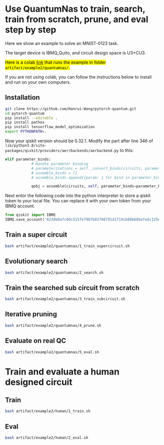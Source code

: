 # Use QuantumNas to train, search, train from scratch, prune, and eval step by step

Here we show an example to solve an MNIST-0123 task.

The target device is IBMQ_Quito, and circuit design space is U3+CU3. 

<mark>Here is a colab [link](https://colab.research.google.com/drive/1ROSiS2WlopY84LB6sFAViiZ-W-Mlyy_8?usp=sharing) that runs the example in folder `artifact/example2/quantumnas/`.</mark>

If you are not using colab, you can follow the instructions below to install and run on your own computers.

## Installation
```bash
git clone https://github.com/Hanrui-Wang/pytorch-quantum.git
cd pytorch-quantum
pip install --editable .
pip install pathos
pip install tensorflow_model_optimization
export PYTHONPATH=.
```

Now your qiskit version should be 0.32.1. Modify the part after line 346 of `lib/python3.8/site-packages/qiskit/providers/aer/backends/aerbackend.py` to this:
```python
elif parameter_binds:
            # Handle parameter binding
            # parameterizations = self._convert_binds(circuits, parameter_binds)
            # assemble_binds = []
            # assemble_binds.append({param: 1 for bind in parameter_binds for param in bind})

            qobj = assemble(circuits, self, parameter_binds=parameter_binds)
```

Next entor the following code into the python interpreter to store a qiskit token to your local file. You can replace it with your own token from your IBMQ account.
```python
from qiskit import IBMQ
IBMQ.save_account('0238b0afc0dc515fe7987b02706791d1719cb89b68befedc125eded0607e6e9e9f26d3eed482f66fdc45fdfceca3aab2edb9519d96b39e9c78040194b86e7858', overwrite=True)
```

## Train a super circuit
```bash
bash artifact/example2/quantumnas/1_train_supercircuit.sh
```

## Evolutionary search
```bash
bash artifact/example2/quantumnas/2_search.sh
```

## Train the searched sub circuit from scratch
```bash
bash artifact/example2/quantumnas/3_train_subcircuit.sh
```

## Iterative pruning
```bash
bash artifact/example2/quantumnas/4_prune.sh
```

## Evaluate on real QC
```bash
bash artifact/example2/quantumnas/5_eval.sh
```

# Train and evaluate a human designed circuit


## Train
```bash
bash artifact/example2/human/1_train.sh
```

## Eval
```bash
bash artifact/example2/human/2_eval.sh
```